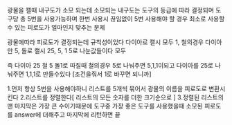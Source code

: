 광물을 캘때 내구도가 소모 되는데 소모되는 내구도는 도구의 등급에 따라 결정되며 도구당 총 5번을 사용가능하며 한번 사용시 끊임없이 5번 사용해야 할 경우 최소로 사용할 수 있는 피로도가 얼마인지 맞추는 문제

광물에따라 피로도가 결정되는데 규칙성이있다
다이아로 캘시 모두 1, 철의경우 다이아만 5, 돌로 캘시 25, 5, 1
5로 나눈값들이다 모두

즉 다이아 25 철 5 돌1로 따질때 철의경우 5로 나눠주면 5,1,1이되고 다이아를 25로 나눠주면 1,1,1로 만들수있다 [조건을줘서 1로 바꾸면 되니까]

1.먼저 항상 5번을 사용해야하니 리스트를 5개씩 묶어서 광물의 이름을 피로도로 변환시킨다
2.리스트를 정렬한다[ 리스트의 모든 숫자를 더한 크기순으로 ]
3.정렬된 리스트의 맨 마지막은 가장 큰 수이기때문에 도구중 가장 좋은 도구를 사용했을때 소모된 피로도를 answer에 더해주고 마지막에 리턴하면 끝